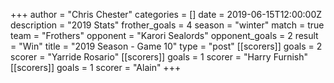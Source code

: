 +++
author = "Chris Chester"
categories = []
date = 2019-06-15T12:00:00Z
description = "2019 Stats"
frother_goals = 4
season = "winter"
match = true
team = "Frothers"
opponent = "Karori Sealords"
opponent_goals = 2
result = "Win"
title = "2019 Season - Game 10"
type = "post"
[[scorers]]
goals = 2
scorer = "Yarride Rosario"
[[scorers]]
goals = 1
scorer = "Harry Furnish"
[[scorers]]
goals = 1
scorer = "Alain"
+++